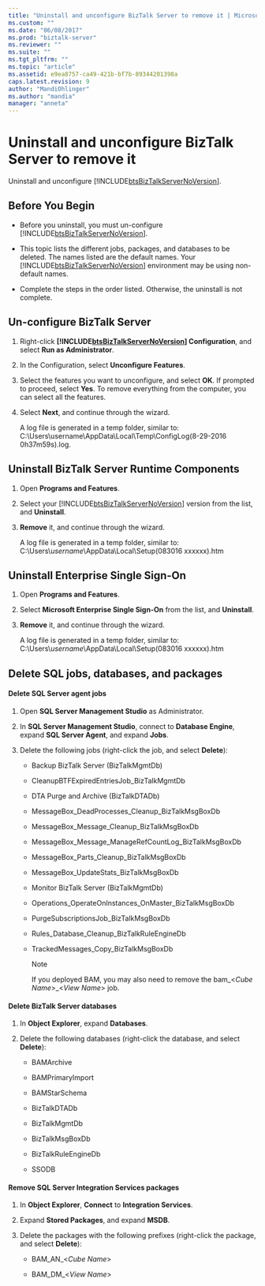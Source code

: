 ```yaml
---
title: "Uninstall and unconfigure BizTalk Server to remove it | Microsoft Docs"
ms.custom: ""
ms.date: "06/08/2017"
ms.prod: "biztalk-server"
ms.reviewer: ""
ms.suite: ""
ms.tgt_pltfrm: ""
ms.topic: "article"
ms.assetid: e9ea8757-ca49-421b-bf7b-89344201398a
caps.latest.revision: 9
author: "MandiOhlinger"
ms.author: "mandia"
manager: "anneta"
---
```

# Uninstall and unconfigure BizTalk Server to remove it
Uninstall and unconfigure [!INCLUDE[btsBizTalkServerNoVersion](../includes/btsbiztalkservernoversion-md.md)]. 
  
##  <a name="BKMK_BeforeYouBegin"></a> Before You Begin  
  
- Before you uninstall, you must un-configure [!INCLUDE[btsBizTalkServerNoVersion](../includes/btsbiztalkservernoversion-md.md)].  
  
- This topic lists the different jobs, packages, and databases to be deleted. The names listed are the default names. Your [!INCLUDE[btsBizTalkServerNoVersion](../includes/btsbiztalkservernoversion-md.md)] environment may be using non-default names.  
  
- Complete the steps in the order listed. Otherwise, the uninstall is not complete.  
  
##  <a name="BKMK_Unconfigure"></a> Un-configure BizTalk Server  
  
1. Right-click **[!INCLUDE[btsBizTalkServerNoVersion](../includes/btsbiztalkservernoversion-md.md)] Configuration**, and select **Run as Administrator**.  
  
2. In the Configuration, select **Unconfigure Features**.  
  
3. Select the features you want to unconfigure, and select **OK**. If prompted to proceed, select **Yes**. To  remove everything from the computer, you can select all the features.  
  
4. Select **Next**, and continue through the wizard.  
  
   A log file is generated in a temp folder, similar to: C:\Users\username\AppData\Local\Temp\ConfigLog(8-29-2016 0h37m59s).log.  
  
##  <a name="BKMK_Uninstall"></a> Uninstall BizTalk Server Runtime Components  
  
1. Open **Programs and Features**.  
  
2. Select  your [!INCLUDE[btsBizTalkServerNoVersion](../includes/btsbiztalkservernoversion-md.md)] version from the list, and  **Uninstall**.  
  
3. **Remove** it, and continue through the wizard.  
  
   A log file is generated in a temp folder, similar to: C:\Users\\*username*\AppData\Local\Setup(083016 xxxxxx).htm  
  
##  <a name="BKMK_UninstallSSO"></a> Uninstall Enterprise Single Sign-On  
  
1. Open **Programs and Features**.  
  
2. Select **Microsoft Enterprise Single Sign-On** from the list, and **Uninstall**.  
  
3. **Remove** it, and continue through the wizard.  
  
   A log file is generated in a temp folder, similar to: C:\Users\\*username*\AppData\Local\Setup(083016 xxxxxx).htm  
  
##  <a name="BKMK_RemoveRemaining"></a> Delete SQL jobs, databases, and packages  
  
#### Delete SQL Server agent jobs  
  
1.  Open **SQL Server Management Studio** as Administrator.  
  
2.  In **SQL Server Management Studio**, connect to **Database Engine**, expand **SQL Server Agent**, and expand  **Jobs**.  
  
3.  Delete the following jobs (right-click the job, and select **Delete**):  
  
    -   Backup BizTalk Server (BizTalkMgmtDb)  
  
    -   CleanupBTFExpiredEntriesJob_BizTalkMgmtDb  
  
    -   DTA Purge and Archive (BizTalkDTADb)  
  
    -   MessageBox_DeadProcesses_Cleanup_BizTalkMsgBoxDb  
  
    -   MessageBox_Message_Cleanup_BizTalkMsgBoxDb  
  
    -   MessageBox_Message_ManageRefCountLog_BizTalkMsgBoxDb  
  
    -   MessageBox_Parts_Cleanup_BizTalkMsgBoxDb  
  
    -   MessageBox_UpdateStats_BizTalkMsgBoxDb  
  
    -   Monitor BizTalk Server (BizTalkMgmtDb)  
  
    -   Operations_OperateOnInstances_OnMaster_BizTalkMsgBoxDb  
  
    -   PurgeSubscriptionsJob_BizTalkMsgBoxDb  
  
    -   Rules_Database_Cleanup_BizTalkRuleEngineDb  
  
    -   TrackedMessages_Copy_BizTalkMsgBoxDb  
  
        > [!NOTE]
        >  If you deployed BAM, you may also need to remove the bam_\<*Cube Name*\>_\<*View Name*\> job.  
  
#### Delete BizTalk Server databases  
  
1.  In **Object Explorer**, expand **Databases**.  
  
2.  Delete the following databases (right-click the database, and select **Delete**):  
  
    -   BAMArchive  
  
    -   BAMPrimaryImport  
  
    -   BAMStarSchema  
  
    -   BizTalkDTADb  
  
    -   BizTalkMgmtDb  
  
    -   BizTalkMsgBoxDb  
  
    -   BizTalkRuleEngineDb  
  
    -   SSODB  
  
#### Remove SQL Server Integration Services packages  
  
1.  In **Object Explorer**,  **Connect** to **Integration Services**.  
  
2.  Expand **Stored Packages**, and expand **MSDB**.  
  
3.  Delete the packages with the following prefixes (right-click the package, and select **Delete**):  
  
    -   BAM_AN_\<*Cube Name*\>  
  
    -   BAM_DM_\<*View Name*\>  
  
